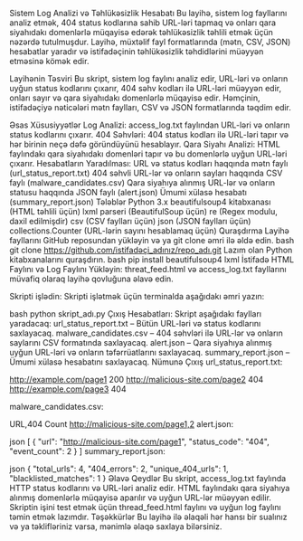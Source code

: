 Sistem Log Analizi və Təhlükəsizlik Hesabatı
Bu layihə, sistem log fayllarını analiz etmək, 404 status kodlarına sahib URL-ləri tapmaq və onları qara siyahıdakı domenlərlə müqayisə edərək təhlükəsizlik təhlili etmək üçün nəzərdə tutulmuşdur. Layihə, müxtəlif fayl formatlarında (mətn, CSV, JSON) hesabatlar yaradır və istifadəçinin təhlükəsizlik təhdidlərini müəyyən etməsinə kömək edir.

Layihənin Təsviri
Bu skript, sistem log faylını analiz edir, URL-ləri və onların uyğun status kodlarını çıxarır, 404 səhv kodları ilə URL-ləri müəyyən edir, onları sayır və qara siyahıdakı domenlərlə müqayisə edir. Həmçinin, istifadəçiyə nəticələri mətn faylları, CSV və JSON formatlarında təqdim edir.

Əsas Xüsusiyyətlər
Log Analizi: access_log.txt faylından URL-ləri və onların status kodlarını çıxarır.
404 Səhvləri: 404 status kodları ilə URL-ləri tapır və hər birinin neçə dəfə göründüyünü hesablayır.
Qara Siyahı Analizi: HTML faylındakı qara siyahıdakı domenləri tapır və bu domenlərlə uyğun URL-ləri çıxarır.
Hesabatların Yaradılması:
URL və status kodları haqqında mətn faylı (url_status_report.txt)
404 səhvli URL-lər və onların sayları haqqında CSV faylı (malware_candidates.csv)
Qara siyahıya alınmış URL-lər və onların statusu haqqında JSON faylı (alert.json)
Ümumi xülasə hesabatı (summary_report.json)
Tələblər
Python 3.x
beautifulsoup4 kitabxanası (HTML təhlili üçün)
lxml parseri (BeautifulSoup üçün)
re (Regex modulu, daxil edilmişdir)
csv (CSV faylları üçün)
json (JSON faylları üçün)
collections.Counter (URL-lərin sayını hesablamaq üçün)
Quraşdırma
Layihə fayllarını GitHub reposundan yükləyin və ya git clone əmri ilə əldə edin.
bash
git clone https://github.com/istifadəçi_adınız/repo_adı.git
Lazım olan Python kitabxanalarını quraşdırın.
bash
pip install beautifulsoup4 lxml
İstifadə
HTML Faylını və Log Faylını Yükləyin: threat_feed.html və access_log.txt fayllarını müvafiq olaraq layihə qovluğuna əlavə edin.

Skripti işlədin: Skripti işlətmək üçün terminalda aşağıdakı əmri yazın:

bash
python skript_adı.py
Çıxış Hesabatları: Skript aşağıdakı faylları yaradacaq:
url_status_report.txt – Bütün URL-ləri və status kodlarını saxlayacaq.
malware_candidates.csv – 404 səhvləri ilə URL-lər və onların saylarını CSV formatında saxlayacaq.
alert.json – Qara siyahıya alınmış uyğun URL-ləri və onların təfərrüatlarını saxlayacaq.
summary_report.json – Ümumi xülasə hesabatını saxlayacaq.
Nümunə Çıxış
url_status_report.txt:


http://example.com/page1 200
http://malicious-site.com/page2 404
http://example.com/page3 404

malware_candidates.csv:


URL,404 Count
http://malicious-site.com/page1,2
alert.json:

json
[
    {
        "url": "http://malicious-site.com/page1",
        "status_code": "404",
        "event_count": 2
    }
]
summary_report.json:

json
{
    "total_urls": 4,
    "404_errors": 2,
    "unique_404_urls": 1,
    "blacklisted_matches": 1
}
Əlavə Qeydlər
Bu skript, access_log.txt faylında HTTP status kodlarını və URL-ləri analiz edir.
HTML faylındakı qara siyahıya alınmış domenlərlə müqayisə aparılır və uyğun URL-lər müəyyən edilir.
Skriptin işini test etmək üçün thread_feed.html faylını və uyğun log faylını təmin etmək lazımdır.
Təşəkkürlər
Bu layihə ilə əlaqəli hər hansı bir sualınız və ya təklifləriniz varsa, mənimlə əlaqə saxlaya bilərsiniz.
